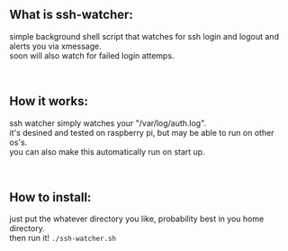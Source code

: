 ## What is ssh-watcher:

simple background shell script that watches for ssh login and logout and alerts you via xmessage. <br>
soon will also watch for failed login attemps. <br>

<br>

## How it works:

ssh watcher simply watches your "/var/log/auth.log". <br>
it's desined and tested on raspberry pi, but may be able to run on other os's. <br>
you can also make this automatically run on start up. <br>

<br>

## How to install:

just put the whatever directory you like, probability best in you home directory. <br>
then run it! `./ssh-watcher.sh` <br>

<br>

